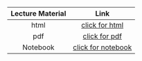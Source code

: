 Lecture Material | Link
:-----:          | :--------:
html             | [click for html](../notebooks/Lecture_12/Printout/Lecture_12.html)
pdf              | [click for pdf](../notebooks/Lecture_12/Printout/Lecture_12.pdf)
Notebook         | [click for notebook](../lecture12_pluto)